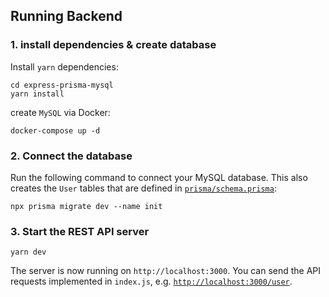 ## Running Backend

### 1. install dependencies & create database

Install `yarn` dependencies:

```
cd express-prisma-mysql
yarn install
```

create `MySQL` via Docker:

```
docker-compose up -d
```

### 2. Connect the database

Run the following command to connect your MySQL database. This also creates the `User` tables that are defined in [`prisma/schema.prisma`](./prisma/schema.prisma):

```
npx prisma migrate dev --name init
```

### 3. Start the REST API server

```
yarn dev
```

The server is now running on `http://localhost:3000`. You can send the API requests implemented in `index.js`, e.g. [`http://localhost:3000/user`](http://localhost:3000/feed).
